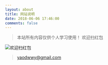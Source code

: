 ```yaml
---
layout: about
title: 网站说明
date: 2018-06-06 17:46:00
comments: false
---
```


>本站所有内容仅供个人学习使用！
>欢迎扫红包

![欢迎扫红包](/img/hongbao.jpg)

>yaodwwy@gmail.com